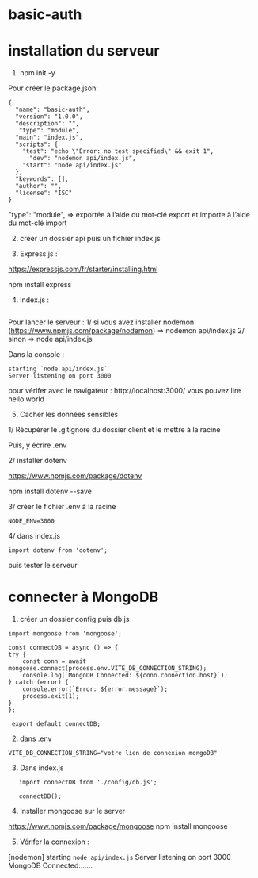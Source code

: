 # basic-auth

# installation du serveur

 1. npm init -y

Pour créer le package.json:
````
{
  "name": "basic-auth",
  "version": "1.0.0",
  "description": "",
   "type": "module",
  "main": "index.js",
  "scripts": {
    "test": "echo \"Error: no test specified\" && exit 1",
      "dev": "nodemon api/index.js",
    "start": "node api/index.js"
  },
  "keywords": [],
  "author": "",
  "license": "ISC"
}
````
"type": "module", => exportée à l’aide du mot-clé export 
et importe  à l’aide du mot-clé import

2. créer un dossier api puis un fichier index.js

3. Express.js :

https://expressjs.com/fr/starter/installing.html

 npm install express

4. index.js :

````

````
Pour lancer le serveur :
1/ si vous avez installer nodemon (https://www.npmjs.com/package/nodemon)
=> nodemon api/index.js
2/ sinon 
=> node api/index.js

Dans la console : 
````
starting `node api/index.js`
Server listening on port 3000
````
pour vérifer avec le navigateur : http://localhost:3000/ 
vous pouvez lire hello world

5. Cacher les données sensibles

1/ Récupérer le .gitignore du dossier client et le mettre à la racine

Puis, y écrire .env

2/ installer dotenv

https://www.npmjs.com/package/dotenv

npm install dotenv --save

3/ créer le fichier .env à la racine

````
NODE_ENV=3000
````
4/ dans index.js

````
import dotenv from 'dotenv';
````

puis tester le serveur

# connecter à MongoDB

1. créer un dossier config puis db.js

````
import mongoose from 'mongoose';

const connectDB = async () => {
try {
    const conn = await mongoose.connect(process.env.VITE_DB_CONNECTION_STRING);
    console.log(`MongoDB Connected: ${conn.connection.host}`);
} catch (error) {
    console.error(`Error: ${error.message}`);
    process.exit(1);
}
};

 export default connectDB;
 ````
 2. dans .env

 ````
VITE_DB_CONNECTION_STRING="votre lien de connexion mongoDB"
 ````

 3. Dans index.js

 ````
    import connectDB from './config/db.js';

    connectDB();
 ````

 4. Installer mongoose sur le server 

 https://www.npmjs.com/package/mongoose
 npm install mongoose

5. Vérifer la connexion :

[nodemon] starting `node api/index.js`
Server listening on port 3000
MongoDB Connected:......